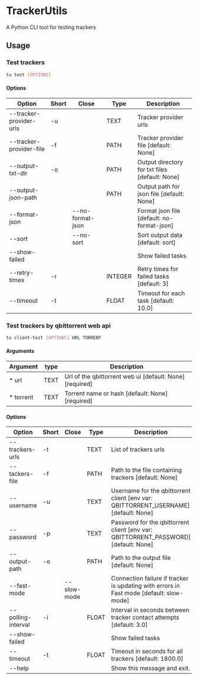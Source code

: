 # TrackerUtils

A Python CLI tool for testing trackers

## Usage

### Test trackers
```bash
tu test [OPTIONS]
```                                                                                      

#### Options
| Option                  | Short | Close            | Type    | Description                                    |
| ----------------------- | ----- | ---------------- | ------- | ---------------------------------------------- |
| --tracker-provider-urls | -u    |                  | TEXT    | Tracker provider urls                          |
| --tracker-provider-file | -f    |                  | PATH    | Tracker provider file [default: None]          |
| --output-txt-dir        | -o    |                  | PATH    | Output directory for txt files [default: None] |
| --output-json-path      |       |                  | PATH    | Output path for json file [default: None]      |
| --format-json           |       | --no-format-json |         | Format json file [default: no-format-json]     |
| --sort                  |       | --no-sort        |         | Sort output data [default: sort]               |
| --show-failed           |       |                  |         | Show failed tasks                              |
| --retry-times           | -r    |                  | INTEGER | Retry times for failed tasks [default: 3]      |
| --timeout               | -t    |                  | FLOAT   | Timeout for each task [default: 10.0]          |

### Test trackers by qbittorrent web api
```bash
tu client-test [OPTIONS] URL TORRENT
```

#### Arguments
| Argument  | type | Description                                              |
| --------- | ---- | -------------------------------------------------------- |
| * url     | TEXT | Url of the qbittorrent web ui [default: None] [required] |
| * torrent | TEXT | Torrent name or hash [default: None] [required]          |

#### Options
| Option             | Short | Close       | Type  | Description                                                                             |
| ------------------ | ----- | ----------- | ----- | --------------------------------------------------------------------------------------- |
| --trackers-urls    | -t    |             | TEXT  | List of trackers urls                                                                   |
| --tackers-file     | -f    |             | PATH  | Path to the file containing trackers [default: None]                                    |
| --username         | -u    |             | TEXT  | Username for the qbittorrent client [env var: QBITTORRENT_USERNAME] [default: None]     |
| --password         | -p    |             | TEXT  | Password for the qbittorrent client [env var: QBITTORRENT_PASSWORD] [default: None]     |
| --output-path      | -o    |             | PATH  | Path to the output file [default: None]                                                 |
| --fast-mode        |       | --slow-mode |       | Connection failure if tracker is updating with errors in Fast mode [default: slow-mode] |
| --polling-interval | -i    |             | FLOAT | Interval in seconds between tracker contact attempts [default: 3.0]                     |
| --show-failed      |       |             |       | Show failed tasks                                                                       |
| --timeout          | -t    |             | FLOAT | Timeout in seconds for all trackers [default: 1800.0]                                   |
| --help             |       |             |       | Show this message and exit.                                                             |